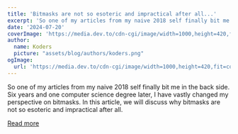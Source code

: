 ```yaml
---
title: 'Bitmasks are not so esoteric and impractical after all...'
excerpt: 'So one of my articles from my naive 2018 self finally bit me in the back side. Six years and one computer science degree later, I have vastly changed my perspective on bitmasks. In this article, we will discuss why bitmasks are not so esoteric and impractical after all.'
date: '2024-07-20'
coverImage: 'https://media.dev.to/cdn-cgi/image/width=1000,height=420,fit=cover,gravity=auto,format=auto/https%3A%2F%2Fdev-to-uploads.s3.amazonaws.com%2Fuploads%2Farticles%2Fuxeftr8sini8p60c5fku.png'
author:
  name: Koders
  picture: "assets/blog/authors/koders.png"
ogImage:
  url: 'https://media.dev.to/cdn-cgi/image/width=1000,height=420,fit=cover,gravity=auto,format=auto/https%3A%2F%2Fdev-to-uploads.s3.amazonaws.com%2Fuploads%2Farticles%2Fuxeftr8sini8p60c5fku.png'
---
```


So one of my articles from my naive 2018 self finally bit me in the back side. Six years and one computer science degree later, I have vastly changed my perspective on bitmasks. In this article, we will discuss why bitmasks are not so esoteric and impractical after all.

[Read more](https://dev.to/somedood/bitmasks-are-not-so-esoteric-and-impractical-after-all-55o6)
